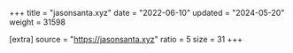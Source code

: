 +++
title = "jasonsanta.xyz"
date = "2022-06-10"
updated = "2024-05-20"
weight = 31598

[extra]
source = "https://jasonsanta.xyz"
ratio = 5
size = 31
+++
